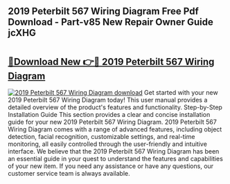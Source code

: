 ## 2019 Peterbilt 567 Wiring Diagram Free Pdf Download - Part-v85 New Repair Owner Guide jcXHG

# <h2><a href="http://dfiuyj.blite.top/?on=2019+Peterbilt+567+Wiring+Diagram">🔗Download New 👉🔴 2019 Peterbilt 567 Wiring Diagram</a></h2>

[![2019 Peterbilt 567 Wiring Diagram download](https://i.imgur.com/lujVjoI.png)](http://dfiuyj.blite.top/?on=2019+Peterbilt+567+Wiring+Diagram)
Get started with your new 2019 Peterbilt 567 Wiring Diagram today! This user manual provides a detailed overview of the product's features and functionality. Step-by-Step Installation Guide This section provides a clear and concise installation guide for your new 2019 Peterbilt 567 Wiring Diagram. 2019 Peterbilt 567 Wiring Diagram comes with a range of advanced features, including object detection, facial recognition, customizable settings, and real-time monitoring, all easily controlled through the user-friendly and intuitive interface. We believe that the 2019 Peterbilt 567 Wiring Diagram has been an essential guide in your quest to understand the features and capabilities of your new item. If you need any assistance or have any questions, our customer service team is always available.
